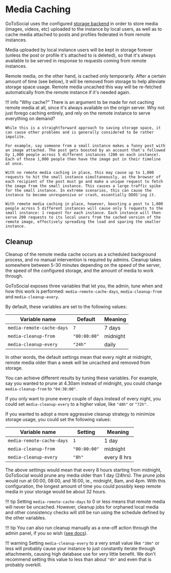 # Media Caching

GoToSocial uses the configured [storage backend](https://docs.gotosocial.org/en/latest/configuration/storage/) in order to store media (images, videos, etc) uploaded to the instance by local users, as well as to cache media attached to posts and profiles federated in from remote instances.

Media uploaded by local instance users will be kept in storage forever (unless the post or profile it's attached to is deleted), so that it's always available to be served in response to requests coming from remote instances.

Remote media, on the other hand, is cached only temporarily. After a certain amount of time (see below), it will be removed from storage to help alleviate storage space usage. Remote media uncached this way will be re-fetched automatically from the remote instance if it's needed again.

!!! info "Why cache?"
    There is an argument to be made for not caching remote media at all, since it's always available on the origin server. Why not just forego caching entirely, and rely on the remote instance to serve everything on demand?
    
    While this is a straightforward approach to saving storage space, it can cause other problems and is generally considered to be rather impolite.
    
    For example, say someone from a small instance makes a funny post with an image attached. The post gets boosted by an account that's followed by 1,000 people across 5 different instances (200 on each instance). Each of those 1,000 people then have the image put in their timeline at once.
    
    With no remote media caching in place, this may cause up to 1,000 requests to hit the small instance simultaneously, as the browser of each recipient of the post must go and make a unique request to fetch the image from the small instance. This causes a large traffic spike for the small instance. In extreme scenarios, this can cause the instance to become unresponsive or crash, essentially DDOS'ing it.
    
    With remote media caching in place, however, boosting a post to 1,000 people across 5 different instances will cause only 5 requests to the small instance: 1 request for each instance. Each instance will then serve 200 requests to its local users from the cached version of the remote image, effectively spreading the load and sparing the smaller instance.

## Cleanup

Cleanup of the remote media cache occurs as a scheduled background process, and no manual intervention is required by admins. Cleanup takes somewhere between 5-30 minutes depending on the speed of the server, the speed of the configured storage, and the amount of media to work through.

GoToSocial exposes three variables that let you, the admin, tune when and how this work is performed: `media-remote-cache-days`, `media-cleanup-from` and `media-cleanup-every`.

By default, these variables are set to the following values:

| Variable name             | Default      | Meaning  |
|---------------------------|--------------|----------|
| `media-remote-cache-days` | `7`          | 7 days   |
| `media-cleanup-from`      | `"00:00:00"` | midnight |
| `media-cleanup-every`     | `"24h"`      | daily    |

In other words, the default settings mean that every night at midnight, remote media older than a week will be uncached and removed from storage.

You can achieve different results by tuning these variables. For example, say you wanted to prune at 4.30am instead of midnight, you could change `media-cleanup-from` to `"04:30:00"`.

If you only want to prune every couple of days instead of every night, you could set `media-cleanup-every` to a higher value, like `"48h"` or `"72h"`.

If you wanted to adopt a more aggressive cleanup strategy to minimize storage usage, you could set the following values:

| Variable name             | Setting      | Meaning     |
|---------------------------|--------------|-------------|
| `media-remote-cache-days` | `1`          | 1 day       |
| `media-cleanup-from`      | `"00:00:00"` | midnight    |
| `media-cleanup-every`     | `"8h"`       | every 8 hrs |

The above settings would mean that every 8 hours starting from midnight, GoToSocial would prune any media older than 1 day (24hrs). The prune jobs would run at 00:00, 08:00, and 16:00, ie., midnight, 8am, and 4pm. With this configuration, the longest amount of time you could possibly keep remote media in your storage would be about 32 hours.

!!! tip
    Setting `media-remote-cache-days` to 0 or less means that remote media will never be uncached. However, cleanup jobs for orphaned local media and other consistency checks will still be run using the schedule defined by the other variables.

!!! tip
    You can also run cleanup manually as a one-off action through the admin panel, if you so wish ([see docs](./settings.md#media)).

!!! warning
    Setting `media-cleanup-every` to a very small value like `"30m"` or less will probably cause your instance to just constantly iterate through attachments, causing high database use for very little benefit. We don't recommend setting this value to less than about `"8h"` and even that is probably overkill.
